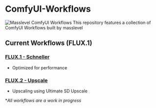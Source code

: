 # ComfyUI-Workflows

![Masslevel ComfyUI Workflows](FLUX.1/masslevel-cui-pub-flux1-upscale.png)
This repository features a collection of ComfyUI Workflows built by masslevel

## Current Workflows (FLUX.1)

### [FLUX.1 - Schneller](https://github.com/masslevel/ComfyUI-Workflows/raw/main/FLUX.1/masslevel-cui-pub-flux1-schneller.json)
- Optimized for performance

### [FLUX.2 - Upscale](https://raw.githubusercontent.com/masslevel/ComfyUI-Workflows/main/FLUX.1/masslevel-cui-pub-flux1-upscale.json)
- Upscaling using Ultimate SD Upscale

**All workflows are a work in progress*
